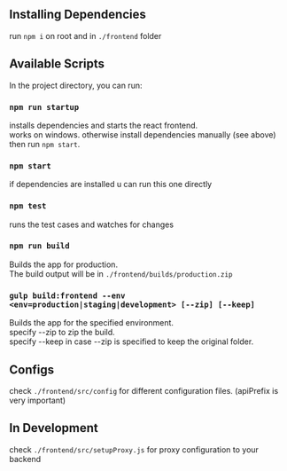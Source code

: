 ## Installing Dependencies

run `npm i` on root and in `./frontend` folder

## Available Scripts

In the project directory, you can run:

### `npm run startup`

installs dependencies and starts the react frontend.<br />
works on windows. otherwise install dependencies manually (see above) then run `npm start`.<br />

### `npm start`

if dependencies are installed u can run this one directly

### `npm test`

runs the test cases and watches for changes

### `npm run build`

Builds the app for production.<br />
The build output will be in `./frontend/builds/production.zip`

### `gulp build:frontend --env <env=production|staging|development> [--zip] [--keep]`

Builds the app for the specified environment.<br />
specify --zip to zip the build.<br />
specify --keep in case --zip is specified to keep the original folder.<br />

## Configs

check `./frontend/src/config` for different configuration files. (apiPrefix is very important)

## In Development

check `./frontend/src/setupProxy.js` for proxy configuration to your backend

